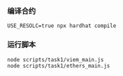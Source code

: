 ### 编译合约

```shell
USE_RESOLC=true npx hardhat compile
```

### 运行脚本

```shell
node scripts/task1/viem_main.js
node scripts/task1/ethers_main.js
```
